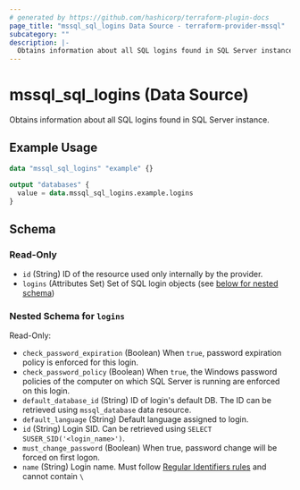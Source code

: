 ```yaml
---
# generated by https://github.com/hashicorp/terraform-plugin-docs
page_title: "mssql_sql_logins Data Source - terraform-provider-mssql"
subcategory: ""
description: |-
  Obtains information about all SQL logins found in SQL Server instance.
---
```


# mssql_sql_logins (Data Source)

Obtains information about all SQL logins found in SQL Server instance.

## Example Usage

```terraform
data "mssql_sql_logins" "example" {}

output "databases" {
  value = data.mssql_sql_logins.example.logins
}
```

<!-- schema generated by tfplugindocs -->
## Schema

### Read-Only

- `id` (String) ID of the resource used only internally by the provider.
- `logins` (Attributes Set) Set of SQL login objects (see [below for nested schema](#nestedatt--logins))

<a id="nestedatt--logins"></a>
### Nested Schema for `logins`

Read-Only:

- `check_password_expiration` (Boolean) When `true`, password expiration policy is enforced for this login.
- `check_password_policy` (Boolean) When `true`, the Windows password policies of the computer on which SQL Server is running are enforced on this login.
- `default_database_id` (String) ID of login's default DB. The ID can be retrieved using `mssql_database` data resource.
- `default_language` (String) Default language assigned to login.
- `id` (String) Login SID. Can be retrieved using `SELECT SUSER_SID('<login_name>')`.
- `must_change_password` (Boolean) When true, password change will be forced on first logon.
- `name` (String) Login name. Must follow [Regular Identifiers rules](https://docs.microsoft.com/en-us/sql/relational-databases/databases/database-identifiers#rules-for-regular-identifiers) and cannot contain `\ `


